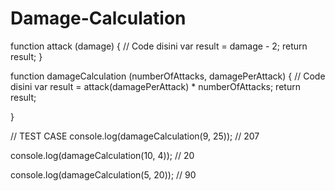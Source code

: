 # Damage-Calculation
function attack (damage) {
  // Code disini
var result = damage - 2; 
return result;
  }


function damageCalculation (numberOfAttacks, damagePerAttack) {
  // Code disini
  var result = attack(damagePerAttack) * numberOfAttacks;
  return result;
  

}

// TEST CASE
console.log(damageCalculation(9, 25)); // 207

console.log(damageCalculation(10, 4)); // 20

console.log(damageCalculation(5, 20)); // 90

